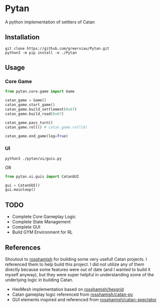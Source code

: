 # Pytan
A python implementation of settlers of Catan

## Installation
```
git clone https://github.com/greerviau/Pytan.git
python3 -m pip install -e ./Pytan
```

## Usage
### Core Game
```python
from pytan.core.game import Game

catan_game = Game()
catan_game.start_game()
catan_game.build_settlement(0x67)
catan_game.build_road(0x67)

catan_game.pass_turn()
catan_game.roll() # catan_game.roll(6)

catan_game.end_game(log=True)
```

### UI
```
python3 ./pytan/ui/guis.py
```

OR

```python
from pytan.ui.guis import CatanGUI

gui = CatanGUI()
gui.mainloop()
```

## TODO
* Complete Core Gameplay Logic
* Complete State Management
* Complete GUI
* Build GYM Environment for RL

## References
Shoutout to [rosshamish](https://github.com/rosshamish) for building some very usefull Catan projects. I referenced them to help build this project. I did not utilize any of them directly because some features were out of date (and I wanted to build it myself anyway), but they were super helpful in understanding some of the underlying logic in building Catan.

* HexMesh implementation based on [rosshamish/hexgrid](https://github.com/rosshamish/hexgrid)
* Catan gameplay logic referenced from [rosshamish/catan-py](https://github.com/rosshamish/catan-py)
* GUI elements inspired and referenced from [rosshamish/catan-spectator](https://github.com/rosshamish/catan-spectator)

